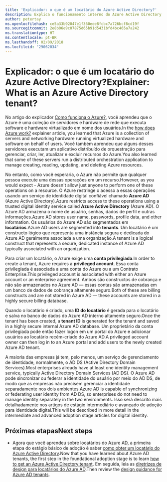 ```yaml
---
title: 'Explicador: o que é um locatário do Azure Active Directory?'
description: Explica o funcionamento interno do Azure Active Directory para fornecer IDaaS (identidade como serviço) no Azure
author: petertay
ms.openlocfilehash: ce5a33b92047e1f360eee8fcbc7a726bcf8cd19f
ms.sourcegitcommit: 2e8b06e9c07875d65b91d5431bfd4bc465a7a242
ms.translationtype: HT
ms.contentlocale: pt-BR
ms.lasthandoff: 02/09/2018
ms.locfileid: "29062034"
---
```

# <a name="explainer-what-is-an-azure-active-directory-tenant"></a><span data-ttu-id="6a44e-103">Explicador: o que é um locatário do Azure Active Directory?</span><span class="sxs-lookup"><span data-stu-id="6a44e-103">Explainer: What is an Azure Active Directory tenant?</span></span>

<span data-ttu-id="6a44e-104">No artigo do explicador [Como funciona o Azure?](azure-explainer.md), você aprendeu que o Azure é uma coleção de servidores e hardware de rede que executa software e hardware virtualizado em nome dos usuários.</span><span class="sxs-lookup"><span data-stu-id="6a44e-104">In the [how does Azure work?](azure-explainer.md) explainer article, you learned that Azure is a collection of servers and networking hardware running virtualized hardware and software on behalf of users.</span></span> <span data-ttu-id="6a44e-105">Você também aprendeu que alguns desses servidores executam um aplicativo distribuído de orquestração para gerenciar, criar, ler, atualizar e excluir recursos do Azure.</span><span class="sxs-lookup"><span data-stu-id="6a44e-105">You also learned that some of these servers run a distributed orchestration application to manage creating, reading, updating, and deleting Azure resources.</span></span>

<span data-ttu-id="6a44e-106">No entanto, como você esperaria, o Azure não permite que qualquer pessoa execute uma dessas operações em um recurso.</span><span class="sxs-lookup"><span data-stu-id="6a44e-106">However, as you would expect - Azure doesn't allow just anyone to perform one of these operations on a resource.</span></span> <span data-ttu-id="6a44e-107">O Azure restringe o acesso a essas operações usando um serviço de identidade digital confiável chamado **Azure AD** (Azure Active Directory).</span><span class="sxs-lookup"><span data-stu-id="6a44e-107">Azure restricts access to these operations using a trusted digital identity service called **Azure Active Directory** (Azure AD).</span></span> <span data-ttu-id="6a44e-108">O Azure AD armazena o nome de usuário, senhas, dados de perfil e outras informações.</span><span class="sxs-lookup"><span data-stu-id="6a44e-108">Azure AD stores user name, passwords, profile data, and other information.</span></span> <span data-ttu-id="6a44e-109">Os usuários do Azure AD são segmentados em **locatários**.</span><span class="sxs-lookup"><span data-stu-id="6a44e-109">Azure AD users are segmented into **tenants**.</span></span> <span data-ttu-id="6a44e-110">Um locatário é um constructo lógico que representa uma instância segura e dedicada do Azure AD geralmente associada a uma organização.</span><span class="sxs-lookup"><span data-stu-id="6a44e-110">A tenant is a logical construct that represents a secure, dedicated instance of Azure AD typically associated with an organization.</span></span>

<span data-ttu-id="6a44e-111">Para criar um locatário, o Azure exige uma **conta privilegiada**.</span><span class="sxs-lookup"><span data-stu-id="6a44e-111">In order to create a tenant, Azure requires a **privileged account**.</span></span> <span data-ttu-id="6a44e-112">Essa conta privilegiada é associada a uma conta do Azure ou a um Contrato Enterprise.</span><span class="sxs-lookup"><span data-stu-id="6a44e-112">This privileged account is associated with either an Azure account or an enterprise agreement.</span></span> <span data-ttu-id="6a44e-113">Ambos são constructos de cobrança e não são armazenados no Azure AD &mdash; essas contas são armazenadas em um banco de dados de cobrança altamente seguro.</span><span class="sxs-lookup"><span data-stu-id="6a44e-113">Both of these are billing constructs and are not stored in Azure AD &mdash; these accounts are stored in a highly secure billing database.</span></span> 

<span data-ttu-id="6a44e-114">Quando o locatário é criado, uma **ID do locatário** é gerada para o locatário e salva no banco de dados do Azure AD interno altamente seguro.</span><span class="sxs-lookup"><span data-stu-id="6a44e-114">Once the tenant has been created, a **tenant ID** is generated for the tenant and saved in a highly secure internal Azure AD database.</span></span> <span data-ttu-id="6a44e-115">Um proprietário da conta privilegiada pode então fazer logon em um portal do Azure e adicionar usuários ao locatário recém-criado do Azure AD.</span><span class="sxs-lookup"><span data-stu-id="6a44e-115">A privileged account owner can then log in to an Azure portal and add users to the newly created Azure AD tenant.</span></span> 

<span data-ttu-id="6a44e-116">A maioria das empresas já tem, pelo menos, um serviço de gerenciamento de identidade, normalmente, o AD DS (Active Directory Domain Services).</span><span class="sxs-lookup"><span data-stu-id="6a44e-116">Most enterprises already have at least one identity management service, typically Active Directory Domain Services (AD DS).</span></span> <span data-ttu-id="6a44e-117">O Azure AD pode sincronizar ou federar a identidade do usuário por meio do AD DS, de modo que as empresas não precisem gerenciar a identidade separadamente nos dois ambientes.</span><span class="sxs-lookup"><span data-stu-id="6a44e-117">Azure AD is capable of synchronizing or federating user identity from AD DS, so enterprises do not need to manage identity separately in the two environments.</span></span> <span data-ttu-id="6a44e-118">Isso será descrito mais detalhadamente nos artigos de estágio intermediário e avançado de adoção para identidade digital.</span><span class="sxs-lookup"><span data-stu-id="6a44e-118">This will be described in more detail in the intermediate and advanced adoption stage articles for digital identity.</span></span>

## <a name="next-steps"></a><span data-ttu-id="6a44e-119">Próximas etapas</span><span class="sxs-lookup"><span data-stu-id="6a44e-119">Next steps</span></span>

* <span data-ttu-id="6a44e-120">Agora que você aprendeu sobre locatários do Azure AD, a primeira etapa do estágio básico de adoção é saber [como obter um locatário do Azure Active Directory][how-to-get-aad-tenant].</span><span class="sxs-lookup"><span data-stu-id="6a44e-120">Now that you have learned about Azure AD tenants, the first step in the foundational adoption stage is to learn [how to get an Azure Active Directory tenant][how-to-get-aad-tenant].</span></span> <span data-ttu-id="6a44e-121">Em seguida, leia as [diretrizes de design para locatários do Azure AD](tenant.md).</span><span class="sxs-lookup"><span data-stu-id="6a44e-121">Then review the [design guidance for Azure AD tenants](tenant.md).</span></span>

<!-- Links -->
[how-to-get-aad-tenant]: /azure/active-directory/develop/active-directory-howto-tenant?toc=/azure/architecture/cloud-adoption-guide/toc.json